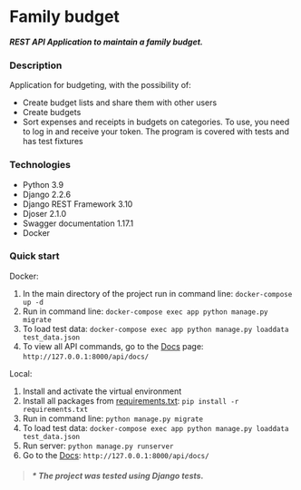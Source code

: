 # Family budget
***REST API Application to maintain a family budget.***
### Description
Application for budgeting, with the possibility of:
- Create budget lists and share them with other users
- Create budgets
- Sort expenses and receipts in budgets on categories.
To use, you need to log in and receive your token. The program is covered with tests and has test fixtures

### Technologies

- Python 3.9
- Django 2.2.6
- Django REST Framework 3.10
- Djoser 2.1.0
- Swagger documentation 1.17.1
- Docker

### Quick start

Docker:
1. In the main directory of the project run in command line:
```docker-compose up -d```
2. Run in command line:
```docker-compose exec app python manage.py migrate```
3. To load test data:
```docker-compose exec app python manage.py loaddata test_data.json```
4. To view all API commands, go to the [Docs](http://127.0.0.1:8000/api/docs/) page:
```http://127.0.0.1:8000/api/docs/```

Local:
1. Install and activate the virtual environment
2. Install all packages from [requirements.txt](https://github.com/nick-rebrik/Family_budget/blob/main/requirements.txt):
  ```pip install -r requirements.txt```
3. Run in command line:
  ```python manage.py migrate```
4. To load test data:
```docker-compose exec app python manage.py loaddata test_data.json```
5. Run server:
```python manage.py runserver```
6. Go to the [Docs](http://127.0.0.1:8000/api/docs/):
```http://127.0.0.1:8000/api/docs/```

> #### _* The project was tested using Django tests._
